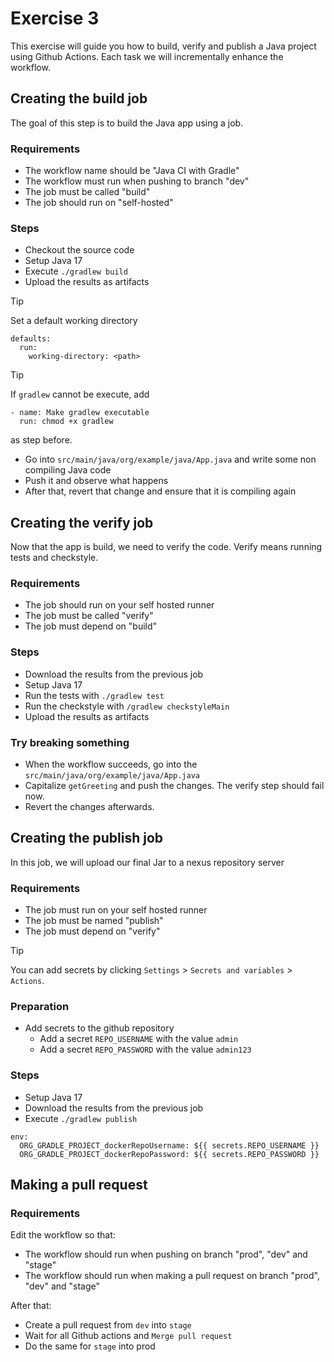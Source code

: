 # Exercise 3

This exercise will guide you how to build, verify and publish a Java project using Github Actions. 
Each task we will incrementally enhance the workflow.

## Creating the build job

The goal of this step is to build the Java app using a job.

### Requirements
- The workflow name should be "Java CI with Gradle"
- The workflow must run when pushing to branch "dev"
- The job must be called "build"
- The job should run on "self-hosted"

### Steps

- Checkout the source code
- Setup Java 17
- Execute `./gradlew build`
- Upload the results as artifacts

> [!TIP]
> Set a default working directory 
> 
> ```
> defaults:
>   run:
>     working-directory: <path>
> ```

> [!TIP]
> If `gradlew` cannot be execute, add
> ```
> - name: Make gradlew executable
>   run: chmod +x gradlew
> ```
>as step before.

- Go into `src/main/java/org/example/java/App.java` and write some non compiling Java code
- Push it and observe what happens
- After that, revert that change and ensure that it is compiling again

## Creating the verify job

Now that the app is build, we need to verify the code.
Verify means running tests and checkstyle.

### Requirements
 - The job should run on your self hosted runner
 - The job must be called "verify"
 - The job must depend on "build"

### Steps

- Download the results from the previous job
- Setup Java 17
- Run the tests with `./gradlew test`
- Run the checkstyle with  `/gradlew checkstyleMain`
- Upload the results as artifacts

### Try breaking something

- When the workflow succeeds, go into the `src/main/java/org/example/java/App.java` 
- Capitalize `getGreeting` and push the changes. The verify step should fail now.
- Revert the changes afterwards.

## Creating the publish job

In this job, we will upload our final Jar to a nexus repository server

### Requirements
 - The job must run on your self hosted runner
 - The job must be named "publish"
 - The job must depend on "verify"

> [!TIP]
> You can add secrets by clicking `Settings` > `Secrets and variables` > `Actions`.

### Preparation

- Add secrets to the github repository
  - Add a secret `REPO_USERNAME` with the value `admin`
  - Add a secret `REPO_PASSWORD` with the value `admin123`

### Steps

- Setup Java 17
- Download the results from the previous job
- Execute `./gradlew publish`


```
env:
  ORG_GRADLE_PROJECT_dockerRepoUsername: ${{ secrets.REPO_USERNAME }}
  ORG_GRADLE_PROJECT_dockerRepoPassword: ${{ secrets.REPO_PASSWORD }}
```

## Making a pull request

### Requirements

Edit the workflow so that:

- The workflow should run when pushing on branch "prod", "dev" and "stage"
- The workflow should run when making a pull request on branch "prod", "dev" and "stage"

After that:

- Create a pull request from `dev` into `stage`
- Wait for all Github actions and `Merge pull request`
- Do the same for `stage` into prod